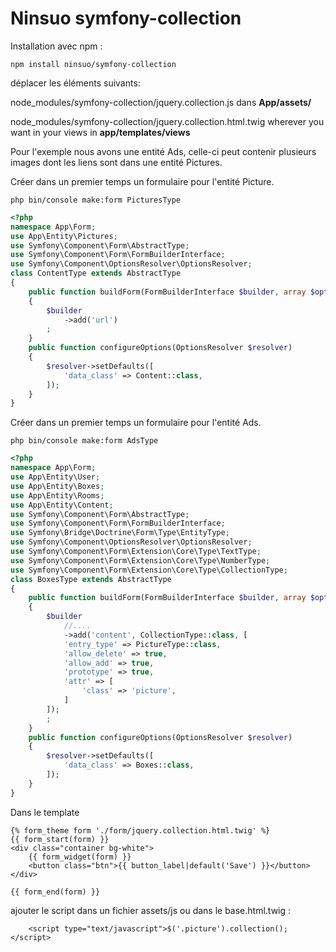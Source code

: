 # Ninsuo symfony-collection

Installation avec npm :
```
npm install ninsuo/symfony-collection
```
déplacer les éléments suivants:

node_modules/symfony-collection/jquery.collection.js dans **App/assets/**

node_modules/symfony-collection/jquery.collection.html.twig wherever you want in your views in **app/templates/views**

Pour l'exemple nous avons une entité Ads, celle-ci peut contenir plusieurs images dont les liens sont dans une entité Pictures.

Créer dans un premier temps un formulaire pour l'entité Picture.
```
php bin/console make:form PicturesType
```
```php
<?php
namespace App\Form;
use App\Entity\Pictures;
use Symfony\Component\Form\AbstractType;
use Symfony\Component\Form\FormBuilderInterface;
use Symfony\Component\OptionsResolver\OptionsResolver;
class ContentType extends AbstractType
{
    public function buildForm(FormBuilderInterface $builder, array $options)
    {
        $builder
            ->add('url')
        ;
    }
    public function configureOptions(OptionsResolver $resolver)
    {
        $resolver->setDefaults([
            'data_class' => Content::class,
        ]);
    }
}
```

Créer dans un premier temps un formulaire pour l'entité Ads.
```
php bin/console make:form AdsType
```

```php
<?php
namespace App\Form;
use App\Entity\User;
use App\Entity\Boxes;
use App\Entity\Rooms;
use App\Entity\Content;
use Symfony\Component\Form\AbstractType;
use Symfony\Component\Form\FormBuilderInterface;
use Symfony\Bridge\Doctrine\Form\Type\EntityType;
use Symfony\Component\OptionsResolver\OptionsResolver;
use Symfony\Component\Form\Extension\Core\Type\TextType;
use Symfony\Component\Form\Extension\Core\Type\NumberType;
use Symfony\Component\Form\Extension\Core\Type\CollectionType;
class BoxesType extends AbstractType
{
    public function buildForm(FormBuilderInterface $builder, array $options)
    {
        $builder
            //....
            ->add('content', CollectionType::class, [
            'entry_type' => PictureType::class,
            'allow_delete' => true,
            'allow_add' => true,
            'prototype' => true,
            'attr' => [
                'class' => 'picture',
            ]    
        ]);
        ;
    }
    public function configureOptions(OptionsResolver $resolver)
    {
        $resolver->setDefaults([
            'data_class' => Boxes::class,
        ]);
    }
}
```
Dans le template 

```twig
{% form_theme form './form/jquery.collection.html.twig' %}
{{ form_start(form) }}
<div class="container bg-white">
    {{ form_widget(form) }}
    <button class="btn">{{ button_label|default('Save') }}</button>
</div>

{{ form_end(form) }}
```

ajouter le script dans un fichier assets/js ou dans le base.html.twig :

```
    <script type="text/javascript">$('.picture').collection();</script>
```





